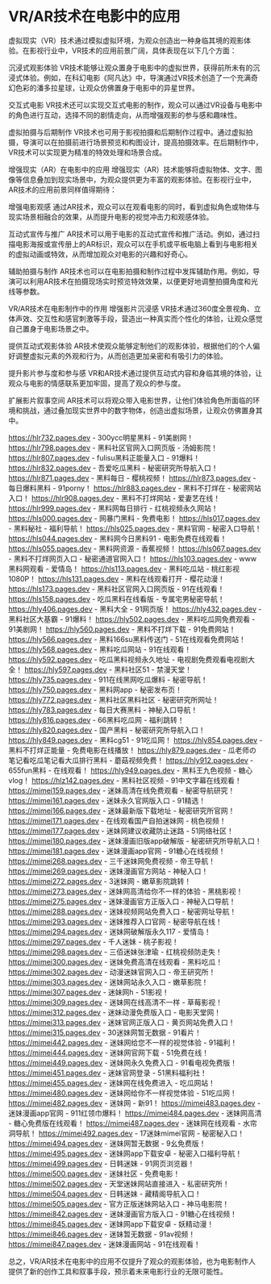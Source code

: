 # VR/AR技术在电影中的应用

虚拟现实（VR）技术通过模拟虚拟环境，为观众创造出一种身临其境的观影体验。在影视行业中，VR技术的应用前景广阔，具体表现在以下几个方面：

沉浸式观影体验
VR技术能够让观众置身于电影中的虚拟世界，获得前所未有的沉浸式体验。例如，在科幻电影《阿凡达》中，导演通过VR技术创造了一个充满奇幻色彩的潘多拉星球，让观众仿佛置身于电影中的异星世界。

交互式电影
VR技术还可以实现交互式电影的制作，观众可以通过VR设备与电影中的角色进行互动，选择不同的剧情走向，从而增强观影的参与感和趣味性。

虚拟拍摄与后期制作
VR技术也可用于影视拍摄和后期制作过程中。通过虚拟拍摄，导演可以在拍摄前进行场景预览和构图设计，提高拍摄效率。在后期制作中，VR技术可以实现更为精准的特效处理和场景合成。

增强现实（AR）在电影中的应用
增强现实（AR）技术能够将虚拟物体、文字、图像等信息叠加到现实场景中，为观众提供更为丰富的观影体验。在影视行业中，AR技术的应用前景同样值得期待：

增强电影观感
通过AR技术，观众可以在观看电影的同时，看到虚拟角色或物体与现实场景相融合的效果，从而提升电影的视觉冲击力和观感体验。

互动式宣传与推广
AR技术可以用于电影的互动式宣传和推广活动。例如，通过扫描电影海报或宣传册上的AR标识，观众可以在手机或平板电脑上看到与电影相关的虚拟动画或特效，从而增加观众对电影的兴趣和好奇心。

辅助拍摄与制作
AR技术也可以在电影拍摄和制作过程中发挥辅助作用。例如，导演可以利用AR技术在拍摄现场实时预览特效效果，以便更好地调整拍摄角度和光线等参数。

VR/AR技术在电影制作中的作用
增强影片沉浸感
VR技术通过360度全景视角、立体声效、交互性和感官刺激等手段，营造出一种真实而个性化的体验，让观众感觉自己置身于电影场景之中。

提供互动式观影体验
AR技术使观众能够定制他们的观影体验，根据他们的个人偏好调整虚拟元素的外观和行为，从而创造更加亲密和有吸引力的体验。

提升影片参与度和参与感
VR和AR技术通过提供互动式内容和身临其境的体验，让观众与电影的情感联系更加牢固，提高了观众的参与度。

扩展影片叙事空间
AR技术可以将观众带入电影世界，让他们体验角色所面临的环境和挑战，通过叠加现实世界中的数字物体，创造出虚拟场景，让观众仿佛置身其中。

https://hlr732.pages.dev - 300ycc明星黑料 - 91美剧网！
https://hlr798.pages.dev - 黑料社区官网入口网页版 - 汤姆影院！
https://hlr807.pages.dev - fulisu黑料正能量入口 - 91爆料！
https://hlr832.pages.dev - 吾爱吃瓜黑料 - 秘密研究所导航入口！
https://hlr871.pages.dev - 黑料每日 - 樱桃视频！
https://hlr873.pages.dev - 每日爆料黑料 - 91porny！
https://hlr883.pages.dev - 黑料不打烊在 - 秘密网站入口！
https://hlr908.pages.dev - 黑料不打烊网站 - 爱妻艺在线！
https://hlr999.pages.dev - 黑料网每日排行 - 红桃视频永久网站！
https://hls000.pages.dev - 网暴门黑料 - 免费电影！
https://hls017.pages.dev - 黑料秘社 - 福利导航！
https://hls025.pages.dev - 黑料官网 - 秘密入口导航！
https://hls044.pages.dev - 黑料网今日黑料91 - 电影免费在线观看！
https://hls055.pages.dev - 黑料网资源 - 香蕉视频！
https://hls067.pages.dev - 黑料不打烊网页入口 - 秘密通道官网入口！
https://hls103.pages.dev - www黑料网观看 - 爱情岛！
https://hls113.pages.dev - 黑料吃瓜站 - 桃红影视1080P！
https://hls131.pages.dev - 黑料在线观看打开 - 樱花动漫！
https://hls173.pages.dev - 黑料社区官网入口网页版 - 91在线观看！
https://hls158.pages.dev - 吃瓜黑料在线看版 - 专属宅男秘密导航！
https://hly406.pages.dev - 黑料大全 - 91网页版！
https://hly432.pages.dev - 黑料社区大基霸 - 91爆料！
https://hly502.pages.dev - 黑料吃瓜网免费观看 - 91美剧网！
https://hly560.pages.dev - 黑料不打烊下载 - 91免费网站！
https://hly566.pages.dev - 黑料166su黑料传送门 - 51在线观看免费网站！
https://hly568.pages.dev - 黑料吃瓜网站 - 91在线观看！
https://hly592.pages.dev - 吃瓜黑料视频永久地址 - 电视剧免费观看电视剧大全！
https://hly597.pages.dev - 黑料社区51 - 禁漫天堂！
https://hly735.pages.dev - 911在线黑网吃瓜爆料 - 秘密导航！
https://hly750.pages.dev - 黑料网app - 秘密发布页！
https://hly772.pages.dev - 黑料社区黑料社区 - 秘密研究所网址！
https://hly783.pages.dev - 每日大赛黑料 - 神秘入口导航！
https://hly816.pages.dev - 66黑料吃瓜网 - 福利跳转！
https://hly820.pages.dev - 国产黑料 - 秘密研究所导航入口！
https://hly849.pages.dev - 黑料cg51 - 91吃瓜网！
https://hly854.pages.dev - 黑料不打烊正能量 - 免费电影在线播放！
https://hly879.pages.dev - 瓜老师の笔记看吃瓜笔记看大瓜排行黑料 - 蘑菇视频免费！
https://hly912.pages.dev - 655fun黑料 - 在线观看！
https://hly949.pages.dev - 黑料王九色视频 - 糖心vlog！
https://hlz142.pages.dev - 黑料社区视频 - 91中文字幕在线观看！
https://mimei159.pages.dev - 迷妹高清在线免费观看 - 秘密导航研究！
https://mimei161.pages.dev - 迷妹永久官网版入口 - 91精选！
https://mimei166.pages.dev - 迷妹最新版下载地址 - 秘密研究所官网！
https://mimei171.pages.dev - 在线观看国产自拍迷妹网 - 桃色视频！
https://mimei177.pages.dev - 迷妹网建议收藏防止迷路 - 51网络社区！
https://mimei180.pages.dev - 迷妹漫画旧版app破解版 - 秘密研究所导航入口！
https://mimei181.pages.dev - 迷妹漫画app官网 - 91糖心在线视频！
https://mimei268.pages.dev - 三千迷妹网免费视频 - 帝王导航！
https://mimei269.pages.dev - 迷妹漫画官方网站 - 神秘入口！
https://mimei272.pages.dev - 3迷妹网 - 嫩草影院跳转！
https://mimei273.pages.dev - 迷妹网高清给你不一样的体验 - 黑桃影视！
https://mimei275.pages.dev - 迷妹漫画官方正版入口 - 神秘入口导航！
https://mimei288.pages.dev - 迷妹视频网站免费入口 - 秘密网址导航！
https://mimei293.pages.dev - 迷妹推荐入口官网 - 秘密导航在线！
https://mimei294.pages.dev - 迷妹网破解版永久117 - 爱情岛！
https://mimei297.pages.dev - 千人迷妹 - 桃子影视！
https://mimei298.pages.dev - 三佰迷妹张津瑜 - 红桃视频防走失！
https://mimei300.pages.dev - 迷妹免费高清在线观看 - 黑料吃瓜！
https://mimei302.pages.dev - 动漫迷妹官网入口 - 帝王研究所！
https://mimei303.pages.dev - 迷妹网站永久入口 - 嫩草影院！
https://mimei307.pages.dev - 迷妹网h - 51影视！
https://mimei309.pages.dev - 迷妹网在线高清不一样 - 草莓影视！
https://mimei312.pages.dev - 迷妹动漫免费版入口 - 电影天堂网！
https://mimei313.pages.dev - 迷妹官网正版入口 - 黄页网站免费入口！
https://mimei315.pages.dev - 30迷妹网暂无数据 - 91看片！
https://mimei442.pages.dev - 迷妹网给您不一样的视觉体验 - 91福利！
https://mimei444.pages.dev - 迷妹网官网下载 - 51免费在线！
https://mimei449.pages.dev - 迷妹网永久免费入口 - 91看电视免费版！
https://mimei451.pages.dev - 迷妹官网登录 - 51黑料福利社！
https://mimei455.pages.dev - 迷妹网在线免费进入 - 吃瓜网站！
https://mimei480.pages.dev - 迷妹网给你不一样视觉体验 - 51吃瓜网！
https://mimei482.pages.dev - 迷妹网 - 新91！
https://mimei483.pages.dev - 迷妹漫画app官网 - 911红领巾爆料！
https://mimei484.pages.dev - 迷妹网高清 - 糖心免费版在线观看！
https://mimei487.pages.dev - 迷妹网在线观看 - 水帘洞导航！
https://mimei492.pages.dev - 17迷妹mimei官网 - 秘密秘入口！
https://mimei494.pages.dev - 迷妹网暂无数据 - 9幺免费版！
https://mimei495.pages.dev - 迷妹网app下载安卓 - 秘密入口福利导航！
https://mimei499.pages.dev - 日韩迷妹 - 91网页浏览器！
https://mimei500.pages.dev - 迷妹社区 - 免费电影！
https://mimei502.pages.dev - 天堂迷妹网站直接进入 - 私密研究所！
https://mimei504.pages.dev - 日韩迷妹 - 藏精阁导航入口！
https://mimei505.pages.dev - 官方正版迷妹网站入口 - 神马电影院！
https://mimei842.pages.dev - 迷妹漫画官方版入口 - 91糖心在线视频！
https://mimei845.pages.dev - 迷妹网app下载安卓 - 妖精动漫！
https://mimei846.pages.dev - 迷妹暂无数据 - 91av视频！
https://mimei847.pages.dev - 迷妹漫画网站 - 91在线观看！

总之，VR/AR技术在电影中的应用不仅提升了观众的观影体验，也为电影制作人提供了新的创作工具和叙事手段，预示着未来电影行业的无限可能性。
